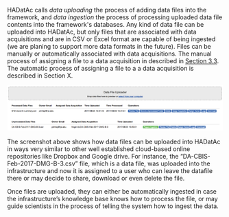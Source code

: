 HADatAc calls _data uploading_ the process of adding data files into the framework, and _data ingestion_ the process of processing uploaded data file contents into the framework's databases. Any kind of data file can be uploaded into HADatAc, but only files that are associated with data acquisitions and are in CSV or Excel format are capable of being ingested (we are planing to support more data formats in the future). Files can be manually or automatically associated with data acquisitions. The manual process of assigning a file to a data acquisition in described in [Section 3.3](https://github.com/paulopinheiro1234/hadatac/wiki/3.3.-Data-Preparation-and-Ingestion). The automatic process of assigning a file to a a data acquisition is described in Section X.   


![](https://raw.githubusercontent.com/paulopinheiro1234/hadatac-screenshots/master/Sec3/DatafileManagement.png)

The screenshot above shows how data files can be uploaded into HADatAc in ways very similar to other well established cloud-based online repositories like Dropbox and Google drive. For instance, the “DA-CBIS-Feb-2017-DMG-B-3.csv” file, which is a data file, was uploaded into the infrastructure and now it is assigned to a user who can leave the datafile there or may decide to share, download or even delete the file. 

Once files are uploaded, they can either be automatically ingested in case the infrastructure’s knowledge base knows how to process the file, or may guide scientists in the process of telling the system how to ingest the data. 
